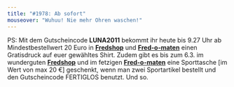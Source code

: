 ```yaml
---
title: "#1978: Ab sofort"
mouseover: "Wuhuu! Nie mehr Ohren waschen!"
---
```


PS:
Mit dem Gutscheincode <strong>LUNA2011</strong> bekommt ihr heute bis 9.27 Uhr ab Mindestbestellwert 20 Euro in <a href="http://fredshop.spreadshirt.net/"><strong>Fredshop</strong></a> und <a href="http://fred-o-mat.spreadshirt.net/"><strong>Fred-o-maten</strong></a> einen Gratisdruck auf euer gewähltes Shirt.
Zudem gibt es bis zum 6.3. im wunderguten <a href="http://fredshop.spreadshirt.net/"><strong>Fredshop</strong></a> und im fetzigen <a href="http://fred-o-mat.spreadshirt.net/"><strong>Fred-o-maten</strong></a> eine Sporttasche [im Wert von max 20 €] geschenkt, wenn man zwei Sportartikel bestellt und den Gutscheincode FERTIGLOS benutzt. 
Und so.
